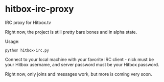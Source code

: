 # hitbox-irc-proxy
IRC proxy for Hitbox.tv

Right now, the project is still pretty bare bones and in alpha state.

Usage:
````
python hitbox-irc.py
````

Connect to your local machine with your favorite IRC client - nick must be your Hitbox username, and server password must be your Hitbox password.

Right now, only joins and messages work, but more is coming very soon.
